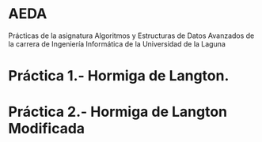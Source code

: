 # AEDA
Prácticas de la asignatura Algoritmos y
Estructuras de Datos Avanzados de la 
carrera de Ingeniería Informática de la
Universidad de la Laguna

# Práctica 1.- Hormiga de Langton.
# Práctica 2.- Hormiga de Langton Modificada
